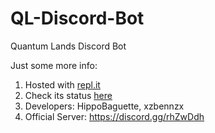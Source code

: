 # QL-Discord-Bot
Quantum Lands Discord Bot

Just some more info:
1. Hosted with [repl.it](https://repl.it/~/)
2. Check its status [here](https://The-QuantumLands-Discord-Bot.hippobaguette.repl.co)
3. Developers: HippoBaguette, xzbennzx
4. Official Server: https://discord.gg/rhZwDdh
